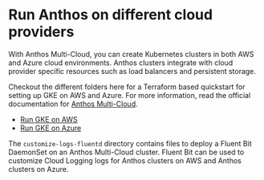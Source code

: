 # Run Anthos on different cloud providers

With Anthos Multi-Cloud, you can create Kubernetes clusters in both AWS and Azure cloud environments. Anthos clusters integrate with cloud provider specific resources such as load balancers and persistent storage.

Checkout the different folders here for a Terraform based quickstart for setting up GKE on AWS and Azure. For more information, read the official documentation for [Anthos Multi-Cloud](https://cloud.google.com/anthos/clusters/docs/multi-cloud).

- [Run GKE on AWS](/anthos-multi-cloud/AWS)
- [Run GKE on Azure](/anthos-multi-cloud/Azure)

The `customize-logs-fluentd` directory contains files to deploy a Fluent Bit
DaemonSet on an Anthos Multi-Cloud cluster. Fluent Bit can be used to
customize Cloud Logging logs for Anthos clusters on AWS and Anthos clusters
on Azure.
